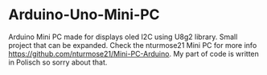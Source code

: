 # Arduino-Uno-Mini-PC
Arduino Mini PC made for displays  oled I2C using U8g2 library. Small project that can be expanded. Check the nturmose21 Mini PC for more info https://github.com/nturmose21/Mini-PC-Arduino. My part of code is written in Polisch so sorry about that.
